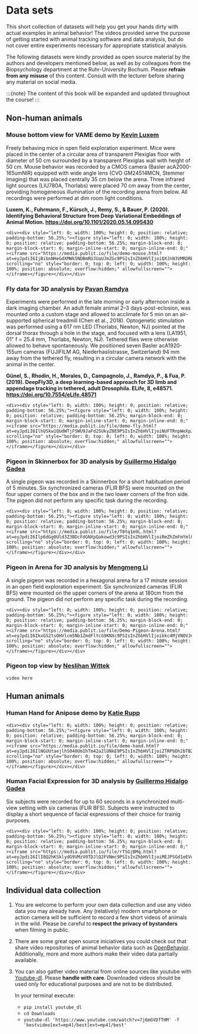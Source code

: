 # Data sets

This short collection of datasets will help you get your hands dirty with actual examples in animal behavior! The videos provided serve the purpose of getting started with animal tracking software and data analysis, but do not cover entire experiments necessary for appropriate statistical analysis.

The following datasets were kindly provided as open source material by the authors and developers mentioned below, as well as by colleagues from the Biopsychology department at the Ruhr-University Bochum. Please **refrain from any misuse** of this content. Consult with the lecturer before sharing any material on social media.   

:::{note}
The content of this book will be expanded and updated throughout the course!
:::

## Non-human animals

### Mouse bottom view for VAME demo by [Kevin Luxem](https://github.com/LINCellularNeuroscience/VAME#getting-started)

Freely behaving mice in open field exploration experiment. Mice were placed in the center of a circular area of transparent Plexiglas floor with diameter of 50 cm surrounded by a transparent Plexiglas wall with height of 50 cm. Mouse behavior was recorded by a CMOS camera (Basler acA2000-165umNIR) equipped with wide angle lens (CVO GM24514MCN, Stemmer Imaging) that was placed centrally 35 cm below the arena. Three infrared light sources (LIU780A, Thorlabs) were placed 70 cm away from the center, providing homogeneous illumination of the recording arena from below. All recordings were performed at dim room light conditions.

**Luxem, K., Fuhrmann, F., Kürsch, J., Remy, S., & Bauer, P. (2020). Identifying Behavioral Structure from Deep Variational Embeddings of Animal Motion. https://doi.org/10.1101/2020.05.14.095430**

```{toggle}
<div><div style="left: 0; width: 100%; height: 0; position: relative; padding-bottom: 56.25%;"><figure style="left: 0; width: 100%; height: 0; position: relative; padding-bottom: 56.25%; margin-block-end: 0; margin-block-start: 0; margin-inline-start: 0; margin-inline-end: 0;" ><iframe src="https://media.publit.io/file/demo-mouse.html?at=eyJpdiI6IjBibnNHeGdXMWk5NDBmRUJUaUJmZGc9PSIsInZhbHVlIjoiQXJnN3VMRDRBdmxOZTZoeU1GSmlXd0F4d3dqY1IzTWI3YUR4a3ZjTFRVaz0iLCJtYWMiOiIzZDMyNGQ0YzRmNmI1NzFlMGI1Y2NiZmNjMTIxZTZjMTYxMmRkZDFiOGUzMDI3NTg4MDUzMjQzZWIwNmI5MDI2In0=" scrolling="no" style="border: 0; top: 0; left: 0; width: 100%; height: 100%; position: absolute; overflow:hidden;" allowfullscreen=""></iframe></figure></div></div>
```

### Fly data for 3D analysis by [Pavan Ramdya](https://dataverse.harvard.edu/dataset.xhtml?persistentId=doi:10.7910/DVN/PKKXOE)

Experiments were performed in the late morning or early afternoon inside a dark imaging chamber. An adult female animal 2–3 days-post-eclosion, was mounted onto a custom stage and allowed to acclimate for 5 min on an air-supported spherical treadmill (Chen et al., 2018). Optogenetic stimulation was performed using a 617 nm LED (Thorlabs, Newton, NJ) pointed at the dorsal thorax through a hole in the stage, and focused with a lens (LA1951, 01" f = 25.4 mm, Thorlabs, Newton, NJ). Tethered flies were otherwise allowed to behave spontaneously.
We positioned seven Basler acA1920-155um cameras (FUJIFILM AG, Niederhaslistrasse, Switzerland) 94 mm away from the tethered fly, resulting in a circular camera network with the animal in the center.

**Günel, S., Rhodin, H., Morales, D., Campagnolo, J., Ramdya, P., & Fua, P. (2019). DeepFly3D, a deep learning-based approach for 3D limb and appendage tracking in tethered, adult Drosophila. ELife, 8, e48571. https://doi.org/10.7554/eLife.48571**

```{toggle}
<div><div style="left: 0; width: 100%; height: 0; position: relative; padding-bottom: 56.25%;"><figure style="left: 0; width: 100%; height: 0; position: relative; padding-bottom: 56.25%; margin-block-end: 0; margin-block-start: 0; margin-inline-start: 0; margin-inline-end: 0;" ><iframe src="https://media.publit.io/file/demo-fly.html?at=eyJpdiI6IlhUSkw1QUdWTjFSWU9JaFd2SUkyZ0E9PSIsInZhbHVlIjoiNUFTRnpWeXpJZzVVeUVMbW4yWVwveHhYd0dDZVhGdGlEUjVTd1JDUjZrSlU9IiwibWFjIjoiOTRiYThkZmE2ZjYzZmQ3NTA5NzhkNzUzMTllZDhmNTZlMWY5YTA1ZGEwMGEwZGE5NzgyOWUyZjQ1ZTEyOThmNCJ9" scrolling="no" style="border: 0; top: 0; left: 0; width: 100%; height: 100%; position: absolute; overflow:hidden;" allowfullscreen=""></iframe></figure></div></div>

```


### Pigeon in Skinnerbox for 3D analysis by [Guillermo Hidalgo Gadea](https://www.bio.psy.ruhr-uni-bochum.de/members_guillermo.html)

A single pigeon was recorded in a Skinnerbox for a short habituation period of 5 minutes. Six synchronized cameras (FLIR BFS) were mounted on the four upper corners of the box and in the two lower corners of the fron side. The pigeon did not perform any specific task during the recording.

```{toggle}
<div><div style="left: 0; width: 100%; height: 0; position: relative; padding-bottom: 56.25%;"><figure style="left: 0; width: 100%; height: 0; position: relative; padding-bottom: 56.25%; margin-block-end: 0; margin-block-start: 0; margin-inline-start: 0; margin-inline-end: 0;" ><iframe src="https://media.publit.io/file/T0tq1m9L.html?at=eyJpdiI6Ilp6dGg0Uld3Z3BDcFdGNXpQakowd3c9PSIsInZhbHVlIjoiRmZhZmFmYml0dTJcL3d2MHhhQzZ0RFU5Q2J5Y0lXVVNja0ZycFI0Zmk2SXc9IiwibWFjIjoiNmJmZDQ5MWU5ZTM0NzZmZjQ5MzgxZjczOWQ2MjU1MzQ1YjczOWMxNTkwZDJjNjJmNjM1MDZiZTcyNjNkM2M3YyJ9" scrolling="no" style="border: 0; top: 0; left: 0; width: 100%; height: 100%; position: absolute; overflow:hidden;" allowfullscreen=""></iframe></figure></div></div>
```

### Pigeon in Arena for 3D analysis by [Mengmeng Li](https://www.bio.psy.ruhr-uni-bochum.de/members_mengmeng.html)

A single pigeon was recorded in a hexagonal arena for a 17 minute session in an open field exploration experiment. Six synchronized cameras (FLIR BFS) were mounted on the upper corners of the arena at 180cm from the ground. The pigeon did not perform any specific task during the recording.

```{toggle}
<div><div style="left: 0; width: 100%; height: 0; position: relative; padding-bottom: 56.25%;"><figure style="left: 0; width: 100%; height: 0; position: relative; padding-bottom: 56.25%; margin-block-end: 0; margin-block-start: 0; margin-inline-start: 0; margin-inline-end: 0;" ><iframe src="https://media.publit.io/file/Demo-Pigeon-Arena.html?at=eyJpdiI6IkxGS2tsOHVlcm5Nb1ZmdFlYcG9KNXc9PSIsInZhbHVlIjoibkc4MjVNOVJnUWpSeVdBSVNRN20zcjcyUTl1d21kQ2lmZDVjOFFTSHVBUT0iLCJtYWMiOiIxMjlhZDJiNDg1ZTk5MDFjOWE2M2QwYWJmNDdkMDcwZjQxNTJhNjEzZDI4YjBkNzFiZmJjOGYzMWFhOTc5OTg5In0=" scrolling="no" style="border: 0; top: 0; left: 0; width: 100%; height: 100%; position: absolute; overflow:hidden;" allowfullscreen=""></iframe></figure></div></div>
```

### Pigeon top view by [Neslihan Wittek](https://www.bio.psy.ruhr-uni-bochum.de/members_neslihan.html)

```{toggle}
video here
```

## Human animals

### Human Hand for Anipose demo by [Katie Rupp](https://anipose.readthedocs.io/en/latest/tutorial.html#setting-up-the-project)

```{toggle}
<div><div style="left: 0; width: 100%; height: 0; position: relative; padding-bottom: 56.25%;"><figure style="left: 0; width: 100%; height: 0; position: relative; padding-bottom: 56.25%; margin-block-end: 0; margin-block-start: 0; margin-inline-start: 0; margin-inline-end: 0;" ><iframe src="https://media.publit.io/file/demo-hand.html?at=eyJpdiI6IlNGUUtaejlhS040Um1hTm42a2lUNkE9PSIsInZhbHVlIjoiZTRPbDh2bTB2eHZoNHhZK1ltUXRuMEg3cVNFQW16Uk0xODNiUXFTQlRNdz0iLCJtYWMiOiI0MWY3NTMyMDMyNDNmMmRlNTI1NmE0N2E0MWNiOWNjOGFmYWIxNDA0ZWQ4NDRhMTE2ODI2ZGU1YjEzNzgwOGJhIn0=" scrolling="no" style="border: 0; top: 0; left: 0; width: 100%; height: 100%; position: absolute; overflow:hidden;" allowfullscreen=""></iframe></figure></div></div>
```


### Human Facial Expression for 3D analysis by [Guillermo Hidalgo Gadea](https://www.bio.psy.ruhr-uni-bochum.de/members_guillermo.html)

Six subjects were recorded for up to 60 seconds in a synchronized multi-view setting with six cameras (FLIR BFS). Subjects were instructed to display a short sequence of facial expressions of their choice for trainig purposes.

```{toggle}
<div><div style="left: 0; width: 100%; height: 0; position: relative; padding-bottom: 56.25%;"><figure style="left: 0; width: 100%; height: 0; position: relative; padding-bottom: 56.25%; margin-block-end: 0; margin-block-start: 0; margin-inline-start: 0; margin-inline-end: 0;" ><iframe src="https://media.publit.io/file/rTSGjBMq.html?at=eyJpdiI6IlI0Q2hKSklydG9VMzV0TDJlQ2FVNmc9PSIsInZhbHVlIjoiMEJPSGd1eEVuUHkwOEF6SElFZVJGSUpWNlg1TEQ0bjF2eVdjd0JJQzRUaz0iLCJtYWMiOiIwZTI2OGFmMDVkM2I3YjQ5YzVlNTFiMjVjMjdjMjU0N2ZmZDM3NGNjY2ZlMjIxYjJmMTk5ODRjMzc5MDg1MzE5In0=" scrolling="no" style="border: 0; top: 0; left: 0; width: 100%; height: 100%; position: absolute; overflow:hidden;" allowfullscreen=""></iframe></figure></div></div>
```

## Individual data collection

1) You are welcome to perform your own data collection and use any video data you may already have. Any (relatively) modern smartphone or action camera will be sufficient to record a few short videos of animals in the wild. Please be careful to **respect the privacy of bystanders** when filming in public.

2) There are some great open source iniciatives you could check out that share video repositories of animal behavior data such as [OpenBehavior](https://edspace.american.edu/openbehavior/video-repository/video-repository-2/). Additionally, more and more authors make their video data partially available.  

3) You can also gather video material from online sources like youtube with [Youtube-dl](https://youtube-dl.org/). Please **handle with care**. Downloaded videos should be used only for educational purposes and are not to be distributed. 

    In your terminal execute:
    * ```pip install youtube_dl```
    * ```cd Downloads```
    * ```youtube-dl 'https://www.youtube.com/watch?v=7j6mGVDfTHM' -f 'bestvideo[ext=mp4]/best[ext=mp4]/best'```


